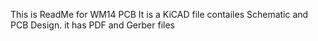 This is ReadMe for WM14 PCB
It is a KiCAD file contailes Schematic and PCB Design. it has PDF and Gerber files
